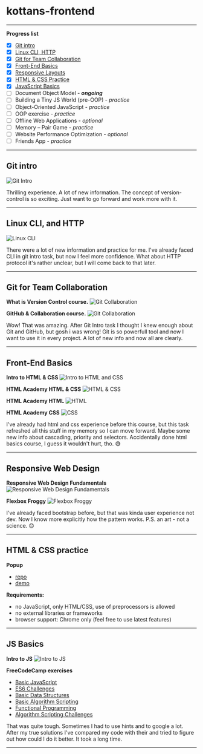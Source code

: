 # kottans-frontend

***

**Progress list**

- [x] [Git intro](https://github.com/Menchynskyi/kottans-frontend/tree/master/task_git_intro)
- [x] [Linux CLI, HTTP](https://github.com/Menchynskyi/kottans-frontend/tree/master/task_linux_cli)
- [x] [Git for Team Collaboration](https://github.com/Menchynskyi/kottans-frontend/tree/master/task_git_collaboration)
- [x] [Front-End Basics](https://github.com/Menchynskyi/kottans-frontend/tree/master/task_html_css_intro)
- [x] [Responsive Layouts](https://github.com/Menchynskyi/kottans-frontend/tree/master/task_responsive_web_design)
- [x] [HTML & CSS Practice](https://github.com/Menchynskyi/popup-html-css)
- [x] [JavaScript Basics](https://github.com/Menchynskyi/kottans-frontend/tree/master/task_js_basics)
- [ ] Document Object Model - ***ongoing***
- [ ] Building a Tiny JS World (pre-OOP) - *practice*
- [ ] Object-Oriented JavaScript - *practice*
- [ ] OOP exercise - *practice*
- [ ] Offline Web Applications - *optional*
- [ ] Memory – Pair Game - *practice*
- [ ] Website Performance Optimization - *optional*
- [ ] Friends App - *practice*
***

## Git intro


![Git Intro](https://github.com/Menchynskyi/kottans-frontend/blob/master/task_git_intro/git_intro.JPG "Git and GitHub")

Thrilling experience. A lot of new information. The concept of version-control is so exciting. Just want to go forward and work more with it.
***

## Linux CLI, and HTTP


![Linux CLI](https://raw.githubusercontent.com/Menchynskyi/kottans-frontend/master/task_linux_cli/task_linux_cli.JPG "Learn the Command Line")

There were a lot of new information and practice for me. I've already faced CLI in git intro task, but now  I feel more confidence. What about HTTP protocol it's rather unclear, but I will come back to that later.
***

## Git for Team Collaboration


**What is Version Control course.**
![Git Collaboration](https://github.com/Menchynskyi/kottans-frontend/blob/master/task_git_collaboration/what_is_version_control.JPG "What is version control")

**GitHub & Collaboration course.**
![Git Collaboration](https://github.com/Menchynskyi/kottans-frontend/blob/master/task_git_collaboration/github_collaboration.JPG "GitHub & Collaboration")

Wow! That was amazing. After Git Intro task I thought I knew enough about Git and GitHub, but gosh i was wrong! Git is so powerfull tool and now I want to use it in every project. A lot of new info and now all are clearly.
***

## Front-End Basics


**Intro to HTML & CSS**
![Intro to HTML and CSS](https://github.com/Menchynskyi/kottans-frontend/blob/master/task_html_css_intro/intro_to_html_and_css.JPG "Intro to HTML and CSS")

**HTML Academy HTML & CSS**
![HTML & CSS](https://github.com/Menchynskyi/kottans-frontend/blob/master/task_html_css_intro/html_academy_1.JPG "HTML & CSS")

**HTML Academy HTML**
![HTML](https://github.com/Menchynskyi/kottans-frontend/blob/master/task_html_css_intro/html_academy_2.JPG "HTML")

**HTML Academy CSS**
![CSS](https://github.com/Menchynskyi/kottans-frontend/blob/master/task_html_css_intro/html_academy_3.JPG "CSS")

I've already had html and css experience before this course, but this task refreshed all this stuff in my memory so I can move forward. Maybe some new info about cascading, priority and selectors. Accidentally done html basics course, I guess it wouldn't hurt, tho. 😅
***

## Responsive Web Design


**Responsive Web Design Fundamentals**
![Responsive Web Design Fundamentals](https://github.com/Menchynskyi/kottans-frontend/blob/master/task_responsive_web_design/responsive_web_design_fundamentals.JPG "Responsive")

**Flexbox Froggy**
![Flexbox Froggy](https://github.com/Menchynskyi/kottans-frontend/blob/master/task_responsive_web_design/flexbox_froggy.JPG "Flexbox Froggy")

I've already faced bootstrap before, but that was kinda user experience not dev. Now I know more explicitly how the pattern works. P.S. an art - not a science. 😊
***

## HTML & CSS practice


**Popup**
* [repo](https://github.com/Menchynskyi/popup-html-css)
* [demo](https://menchynskyi.github.io/popup-html-css/)

**Requirements:**
* no JavaScript, only HTML/CSS, use of preprocessors is allowed
* no external libraries or frameworks
* browser support: Chrome only (feel free to use latest features)
***

## JS Basics


**Intro to JS**
![Intro to JS](https://github.com/Menchynskyi/kottans-frontend/blob/master/task_js_basics/intro_to_js.JPG "Intro to JS")

**FreeCodeCamp exercises**
* [Basic JavaScript](https://github.com/Menchynskyi/kottans-frontend/blob/master/task_js_basics/basic_javascript.PNG)
* [ES6 Challenges](https://github.com/Menchynskyi/kottans-frontend/blob/master/task_js_basics/es6_challenges.JPG)
* [Basic Data Structures](https://github.com/Menchynskyi/kottans-frontend/blob/master/task_js_basics/basic_data_structures.JPG)
* [Basic Algorithm Scripting](https://github.com/Menchynskyi/kottans-frontend/blob/master/task_js_basics/basic_algorithm_scripting.JPG)
* [Functional Programming](https://github.com/Menchynskyi/kottans-frontend/blob/master/task_js_basics/functional_programming.JPG)
* [Algorithm Scripting Challenges](https://github.com/Menchynskyi/kottans-frontend/blob/master/task_js_basics/algorithm_scripting_challenges.JPG)

That was quite tough. Sometimes I had to use hints and to google a lot. After my true solutions I've compared my code with their and tried to figure out how could I do it better. It took a long time.
***